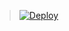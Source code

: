 > [![Deploy](https://www.herokucdn.com/deploy/button.png)](https://dashboard.heroku.com/new?template=https://github.com/youki1983/aatest/tree/ppp)

